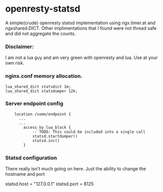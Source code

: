 # openresty-statsd

A simple(crude) openresty statsd implementation using ngx.timer.at and 
ngxshared.DICT.  Other implimentations that I found were not thread safe and did
not aggregate the counts.  

### Disclaimer:

I am not a lua guy and am very green with openresty and lua.  Use at your own risk.

### nginx.conf memory allocation.

```
lua_shared_dict statsdict 1m;
lua_shared_dict statsdumper 12k;
```

### Server endpoint config
```
    location /some/endpoint {
      ...
      ...
        access_by_lua_block {
            -- TODO: This could be included into a single call
            statsd.startdumper()
            statsd.inc()
        }
```


### Statsd configuration

There really isn't much going on here.  Just the ability to change the hostname and port

statsd.host = "127.0.0.1"
statsd.port = 8125 
